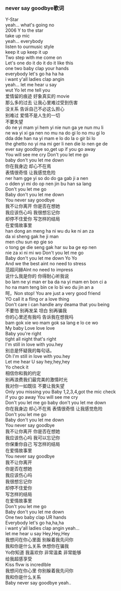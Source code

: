 

### never say goodbye歌词

Y-Star  
yeah... what's going no  
2006 Y to the star  
take up mic  
yeah... everybody  
listen to ourmusic style  
keep it up keep it up  
Two step with me come on  
Let's one do it do it do it like this  
one two baby clap your hands  
everybody let's go ha ha ha  
i want y'all ladies clap angin  
yeah... let me hear u say  
wut Yo let me tell you  
爱情留的痕迹 好象真实的 movie  
那么多的过去 让我心里难过受到伤害  
没关系 告诉自己不必这么担心  
别难过 爱情不是人生的一切  
不要失望  
do ne yi mam yi hem yi nie nun ga ye nun mu li  
ne wa yi xi ga nen no mu na do gi lo no mu gi lo  
dda dde han na yi mam e lo do la o gir bi lo  
the ghetto no yi ma mi ger li nen die lo nen ge de  
ever say goodbye so,get up if you go away  
You will see me cry Don't you let me go  
baby don't you let me down  
你在我身边 却心不在焉  
表情很奇怪 让我感觉危险  
ner ham gge yi so do do ga gab ji a nen  
o dden yi mi do op nen jin bu han sa lang  
Don't you let me go  
Baby don't you let me down  
You never say goodbye  
我不让你离开 你是否在想她  
我应该伤心吗 我很想忘记你  
却停不住爱你 写怎样的结局  
在爱情故事里  
han dong an meng ha ni wu du ke ni an za  
da xi sheng gak he ji man  
men chu sun ep gie so  
o tong ge die seng gak har su ba ge ep nen  
nie za xi ni mi wo Don't you let me go  
Baby don't you let me down Yo Yo  
And we the best aint no need to stress  
范超问赫Alnt no need to impress  
说什么我是你的 你得耐心听我说  
bo lam ne yi man er ba da na yi mam en bon ci a  
ho na mam teng bin ce lo bi wo du jin an a  
呵，Non stop! You are just a very good friend  
YO call it a fling or a love thing  
Don't care i can handle any deama that you being  
不要怕 别再发呆 坦白 别再骗我  
你的心里还有我吗 告诉我在想我吗  
bam gok xie wo mam gok sa lang e lo ce wo  
My baby Love love love  
Baby you're right  
tight all night that's right  
I'm still in love with you.hey  
别总是怀疑我的每句话。  
Oh I'm still in love with you.hey  
Let me hear U say hey,hey,hey  
Yo check it  
相信你和我的约定  
别再浪费我们最完美的激情时光  
我对你一如既往 不要让我失望  
Only you missing you Baby 1,2,3,4,got the mic check  
if you go away You will see me cry  
Don't you let me go baby don't you let me down  
你在我身边 却心不在焉 表情很奇怪 让我感觉危险  
Don't you let me go  
Baby don't you let me down  
You never say goodbye  
我不让你离开 你是否在想她  
我应该伤心吗 我可以忘记你  
你保重你自己 写怎样的结局  
在爱情故事里  
You never say goodbye  
我不让你离开  
你是否在想她  
我应该伤心吗  
我很想忘记你  
却停不住爱你  
写怎样的结局  
在爱情故事里  
Don't you let me go  
Baby don't you let me down  
One two baby clap UR hands  
Everybody let's go ha,ha,ha  
i want y'all ladies clap angin yeah...  
let me hear u say Hey,Hey,Hey  
我想问在你心里面 别躲着我先问你  
我和你是什么关系 休想你在骗我  
Yo你知道 我喜欢你 非常温柔 非常能够  
给我超感享受  
Kiss flvw is incredlble  
我想问在你心里 你别躲着我先问你  
我和你是什么关系  
Baby never say goodbye yeah..

